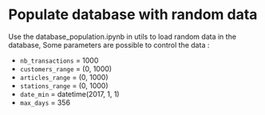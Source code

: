 # Populate database with random data

Use the database_population.ipynb in utils to load random data in the database,
Some parameters are possible to control the data : 
* `nb_transactions` = 1000
* `customers_range` = (0, 1000)
* `articles_range` = (0, 1000)
* `stations_range` = (0, 1000)
* `date_min` = datetime(2017, 1, 1)
* `max_days` = 356

